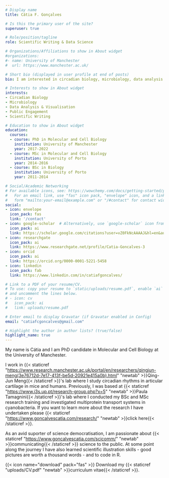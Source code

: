 ```yaml
---
# Display name
title: Cátia F. Gonçalves

# Is this the primary user of the site?
superuser: true

# Role/position/tagline
role: Scientific Writing & Data Science

# Organizations/Affiliations to show in About widget
#organizations:
#- name: University of Manchester
#  url: https://www.manchester.ac.uk/

# Short bio (displayed in user profile at end of posts)
bio: I am interested in circadian biology, microbiology, data analysis and visualisation. I am also keen on bridging the gap between scientists and citizens. 

# Interests to show in About widget
interests:
- Circadian Biology
- Microbiology
- Data Analysis & Visualisation
- Public Engagement
- Scientific Writing

# Education to show in About widget
education:
  courses:
  - course: PhD in Molecular and Cell Biology
    institution: University of Manchester
    year: 2017-2022
  - course: MSc in Molecular and Cell Biology
    institution: University of Porto
    year: 2014-2016
  - course: BSc in Biology
    institution: University of Porto
    year: 2011-2014

# Social/Academic Networking
# For available icons, see: https://wowchemy.com/docs/getting-started/page-builder/#icons
#   For an email link, use "fas" icon pack, "envelope" icon, and a link in the
#   form "mailto:your-email@example.com" or "/#contact" for contact widget.
social:
- icon: envelope
  icon_pack: fas
  link: '/contact'
- icon: google-scholar  # Alternatively, use `google-scholar` icon from `ai` icon pack
  icon_pack: ai
  link: https://scholar.google.com/citations?user=vZ0FkNcAAAAJ&hl=en&authuser=1
- icon: researchgate
  icon_pack: ai
  link: https://www.researchgate.net/profile/Catia-Goncalves-3
- icon: orcid
  icon_pack: ai
  link: https://orcid.org/0000-0001-5221-5458
- icon: linkedin
  icon_pack: fab
  link: https://www.linkedin.com/in/catiafgoncalves/

# Link to a PDF of your resume/CV.
# To use: copy your resume to `static/uploads/resume.pdf`, enable `ai` icons in `params.toml`, 
# and uncomment the lines below.
# - icon: cv
#   icon_pack: ai
#   link: uploads/resume.pdf

# Enter email to display Gravatar (if Gravatar enabled in Config)
email: "catiafcgoncalves@gmail.com"

# Highlight the author in author lists? (true/false)
highlight_name: true
---
```


My name is Cátia and I am PhD candidate in Molecular and Cell Biology at the University of Manchester.

I work in {{< staticref "https://www.research.manchester.ac.uk/portal/en/researchers/qingjun-meng(3e76712d-7e17-413f-be5d-20921e415a0b).html" "newtab" >}}Qing-Jun Meng{{< /staticref >}}'s lab where I study circadian rhythms in articular cartilage in mice and humans. Previously, I was based at {{< staticref "https://www.i3s.up.pt/research-group.php?x=5" "newtab" >}}Paula Tamagnini{{< /staticref >}}'s lab where I conducted my BSc and MSc research training and investigated multiprotein transport systems in cyanobacteria. If you want to learn more about the research I have undertaken please {{< staticref "https://www.goncalvescatia.com/research/" "newtab" >}}click here{{< /staticref >}}.

As an avid suporter of science democratisation, I am passionate about {{< staticref "https://www.goncalvescatia.com/scicomm/" "newtab" >}}communicating{{< /staticref >}} science to the public. At some point along the journey I have also learned scientific illustration skills - good pictures are worth a thousand words - and to code in R.

{{< icon name="download" pack="fas" >}} Download my {{< staticref "uploads/CV.pdf" "newtab" >}}curriculum vitae{{< /staticref >}}.
